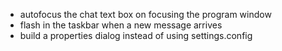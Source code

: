 * autofocus the chat text box on focusing the program window
* flash in the taskbar when a new message arrives
* build a properties dialog instead of using settings.config
